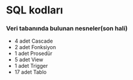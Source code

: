 # SQL kodları

### Veri tabanında bulunan nesneler(son hali)

* 4 adet Cascade
* 2 adet Fonksiyon
* 1 adet Prosedür
* 5 adet View
* 1 adet Trigger
* 17 adet Tablo
